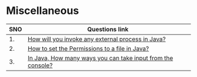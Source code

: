 # Miscellaneous
| SNO | Questions link                                                                                                                                                                       |
| --- | ------------------------------------------------------------------------------------------------------------------------------------------------------------------------------------ |
| 1.  | [How will you invoke any external process in Java?](https://github.com/learning-zone/java-interview-questions#q-how-will-you-invoke-any-external-process-in-java)                    |
| 2.  | [How to set the Permissions to a file in Java?](https://github.com/learning-zone/java-interview-questions#q-how-to-set-the-permissions-to-a-file-in-java)                            |
| 3.  | [In Java, How many ways you can take input from the console?](https://github.com/learning-zone/java-interview-questions#q-in-java-how-many-ways-you-can-take-input-from-the-console) |